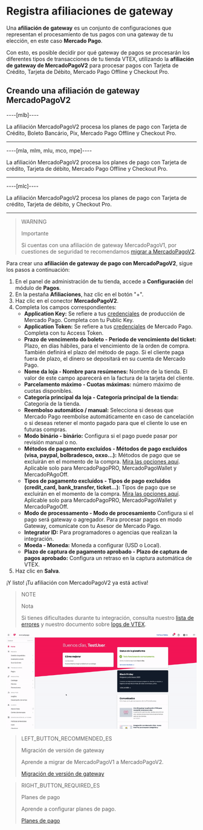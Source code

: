 # Registra afiliaciones de gateway

Una **afiliación de gateway** es un conjunto de configuraciones que representan el procesamiento de tus pagos con una gateway de tu elección, en este caso **Mercado Pago**.

Con esto, es posible decidir por qué gateway de pagos se procesarán los diferentes tipos de transacciones de tu tienda VTEX, utilizando la **afiliación de gateway de MercadoPagoV2** para procesar pagos con Tarjeta de Crédito, Tarjeta de Débito, Mercado Pago Offline y Checkout Pro.

## Creando una afiliación de gateway MercadoPagoV2

----[mlb]----

La afiliación MercadoPagoV2 procesa los planes de pago con Tarjeta de Crédito, Boleto Bancário, Pix, Mercado Pago Offline y Checkout Pro.

------------

----[mla, mlm, mlu, mco, mpe]----

La afiliación MercadoPagoV2 procesa los planes de pago con Tarjeta de crédito, Tarjeta de débito, Mercado Pago Offline y Checkout Pro.

------------

----[mlc]----

La afiliación MercadoPagoV2 procesa los planes de pago con Tarjeta de crédito, Tarjeta de débito, y Checkout Pro.

------------

> WARNING
>
> Importante
>
> Si cuentas con una afiliación de gateway MercadoPagoV1, por cuestiones de seguridad te recomendamos [migrar a MercadoPagoV2](https://www.mercadopago[FAKER][URL][DOMAIN]/developers/es/guides/plugins/unofficial/vtex/mp1-mp2-migration).

Para crear una **afiliación de gateway de pago con MercadoPagoV2**, sigue los pasos a continuación:

1. En el panel de administración de tu tienda, accede a **Configuración** del módulo de **Pagos**.
2. En la pestaña **Afiliaciones**, haz clic en el botón "+".
3. Haz clic en el conector **MercadoPagoV2**.
4. Completa los campos correspondientes:
   - **Application Key:** Se refiere a tus [credenciales](https://www.mercadopago[FAKER][URL][DOMAIN]/developers/es/guides/resources/credentials) de producción de Mercado Pago. Completa con tu Public Key.
   - **Application Token:** Se refiere a tus [credenciales](https://www.mercadopago[FAKER][URL][DOMAIN]/developers/es/guides/resources/credentials) de Mercado Pago. Completa con tu Access Token.
   - **Prazo de vencimento do boleto - Periodo de vencimiento del ticket:** Plazo, en días hábiles, para el vencimiento de la orden de compra. También definirá el plazo del método de pago. Si el cliente paga fuera de plazo, el dinero se depositará en su cuenta de Mercado Pago.
   - **Nome da loja - Nombre para resúmenes:** Nombre de la tienda. El valor de este campo aparecerá en la factura de la tarjeta del cliente.
   - **Parcelamento máximo - Cuotas máximas:** número máximo de cuotas disponibles.
   - **Categoría principal da loja - Categoría principal de la tienda:** Categoría de la tienda.
   - **Reembolso automático / manual:** Selecciona si deseas que Mercado Pago reembolse automáticamente en caso de cancelación o si deseas retener el monto pagado para que el cliente lo use en futuras compras.
   - **Modo binário - binário:** Configura si el pago puede pasar por revisión manual o no.
   - **Métodos de pagamento excluídos - Métodos de pago excluídos (visa, paypal, bolbradesco, oxxo...):** Métodos de pago que se excluirán en el momento de la compra. [Mira las opciones aquí](https://www.mercadopago[FAKER][URL][DOMAIN]/developers/es/guides/plugins/unofficial/vtex/payment-methods). Aplicable solo para MercadoPagoPRO, MercadoPagoWallet y MercadoPAgoOff.
   - **Tipos de pagamento excluídos - Tipos de pago excluidos (credit_card, bank_transfer, ticket...):** Tipos de pago que se excluirán en el momento de la compra. [Mira las opciones aquí](https://www.mercadopago[FAKER][URL][DOMAIN]/developers/es/guides/plugins/unofficial/vtex/payment-methods). Aplicable solo para MercadoPagoPRO, MercadoPagoWallet y MercadoPagoOff.
   - **Modo de processamento - Modo de procesamiento** Configura si el pago será gateway o agregador. Para procesar pagos en modo Gateway, comunícate con tu Asesor de Mercado Pago.
   - **Integrator ID:** Para programadores o agencias que realizan la integración.
   - **Moeda - Moneda:** Moneda a configurar (USD o Local).
   - **Plazo de captura de pagamento aprobado - Plazo de captura de pagos aprobado:** Configura un retraso en la captura automática de VTEX.
5. Haz clic en **Salva**.

¡Y listo! ¡Tu afiliación con MercadoPagoV2 ya está activa!

> NOTE
>
> Nota
>
> Si tienes dificultades durante tu integración, consulta nuestro [lista de errores](https://www.mercadopago[FAKER][URL][DOMAIN]/developers/es/guides/plugins/unofficial/vtex/common-errors) y nuestro documento sobre [logs de VTEX](https://www.mercadopago[FAKER][URL][DOMAIN]/developers/es/guides/plugins/unofficial/vtex/logs).

![Creando una afiliación de gateway MercadoPagoV2](/images/vtex/affiliationV2-imagenv2-es.gif)

> LEFT_BUTTON_RECOMMENDED_ES
>
> Migración de versión de gateway
>
> Aprende a migrar de MercadoPagoV1 a MercadoPagoV2.
>
> [Migración de versión de gateway](https://www.mercadopago[FAKER][URL][DOMAIN]/developers/es/guides/plugins/unofficial/vtex/mp1-mp2-migration)

> RIGHT_BUTTON_REQUIRED_ES
>
> Planes de pago
>
> Aprende a configurar planes de pago.
>
> [Planes de pago](https://www.mercadopago[FAKER][URL][DOMAIN]/developers/es/guides/plugins/unofficial/vtex/configure-payment-conditions)
